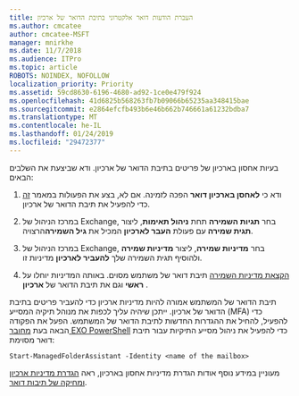 ```yaml
---
title: העברת הודעות דואר אלקטרוני בתיבת הדואר של ארכיון
ms.author: cmcatee
author: cmcatee-MSFT
manager: mnirkhe
ms.date: 11/7/2018
ms.audience: ITPro
ms.topic: article
ROBOTS: NOINDEX, NOFOLLOW
localization_priority: Priority
ms.assetid: 59cd8630-6196-4680-ad92-1ce0e479f924
ms.openlocfilehash: 41d6825b568263fb7b09066b65235aa348415bae
ms.sourcegitcommit: e2864efcfb493b6e46b662b746661a61232bdba7
ms.translationtype: MT
ms.contentlocale: he-IL
ms.lasthandoff: 01/24/2019
ms.locfileid: "29472377"
---
```

בעיות אחסון בארכיון של פריטים בתיבת הדואר של ארכיון. ודא שביצעת את השלבים הבאים:
  
1. ודא כי **לאחסן בארכיון דואר** הפכה לזמינה. אם לא, בצע את הפעולות במאמר [זה](https://docs.microsoft.com/en-us/office365/securitycompliance/enable-archive-mailboxes) כדי להפעיל את תיבת הדואר של ארכיון. 
    
2. במרכז הניהול של Exchange, בחר **תגיות השמירה** תחת **ניהול תאימות**, ליצור **תגית שמירה** עם פעולת **העבר לארכיון** המכיל את **גיל השמירה**הרצויה.
    
3. במרכז הניהול של Exchange, בחר **מדיניות שמירה**, ליצור **מדיניות שמירה** ולהוסיף תגית השמירה שלך **להעביר לארכיון** מדיניות זו. 
    
4. [הקצאת מדיניות השמירה](https://docs.microsoft.com/en-us/exchange/security-and-compliance/messaging-records-management/apply-retention-policy) תיבת דואר של משתמש מסוים. באותה המדיניות יוחלו על **ראשי** וגם את תיבת הדואר של **ארכיון** . 
    
תיבת הדואר של המשתמש אמורה להיות מדיניות ארכיון כדי להעביר פריטים בתיבת הדואר של ארכיון. ייתכן שיהיה עליך לכפות את מנוהל תיקיה המסייע (MFA) כדי להפעיל, להחיל את ההגדרות החדשות לתיבת הדואר של המשתמש. הפעל את הפקודה הבאה בעת [מחובר EXO PowerShell](https://docs.microsoft.com/en-us/powershell/exchange/exchange-online/connect-to-exchange-online-powershell/connect-to-exchange-online-powershell?view=exchange-ps) כדי להפעיל את ניהול מסייע התיקיות עבור תיבת דואר מסוימת: 
  
```
Start-ManagedFolderAssistant -Identity <name of the mailbox>
```

מעוניין במידע נוסף אודות הגדרת מדיניות אחסון בארכיון, ראה [הגדרת מדיניות ארכיון ומחיקה של תיבות דואר](https://docs.microsoft.com/en-us/office365/securitycompliance/set-up-an-archive-and-deletion-policy-for-mailboxes#step-1-enable-archive-mailboxes-for-users).
  

